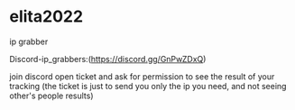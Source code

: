 # elita2022

ip grabber

Discord-ip_grabbers:(https://discord.gg/GnPwZDxQ)

join discord open ticket and ask for permission to see the result of your tracking
(the ticket is just to send you only the ip you need, and not seeing other's people results)
